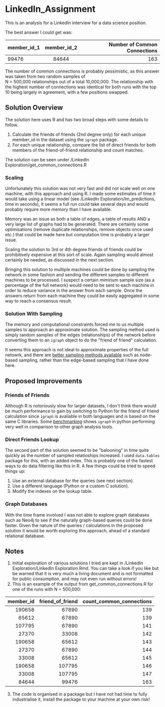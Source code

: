 # LinkedIn_Assignment
This is an analysis for a LinkedIn interview for a data science position. 

The best answer I could get was:

| member_id_1  | member_id_2  | Number of Common Connections  |
| -----------------|:-----------------:| --------------------------------------:|
| 99476             | 84644              | 163                                           |

The number of common connections is probably pessimistic, as this answer was taken from two random samples of  
N = 500,000  relationships out of a total 10,000,000. The relationship with the highest number of connections was identical for 
both runs with the top 10 being largely in agreement, with a few positions swapped.

## Solution Overview
The solution here uses R and has two broad steps with some details to follow. 

1. Calculate the friends of friends (2nd degree only) for each unique member_id in the dataset using the `igraph` package.
2. For each unique relationship, compare the list of direct friends for both members of the friend-of-friend relationship and count matches. 

The solution can be seen under /LinkedIn Exploration/get_common_connections.R

### Scaling
Unfortunately this solution was not very fast and did not scale well on one machine, with this approach and using R. I made 
some estimates of time it would take using a linear model (see /LinkedIn Exploration/lm_predictions, time in seconds), 
it seems a full run could take several days and would probably require more memory than I have available.

Memory was an issue as both a table of edges, a table of results AND a very large list of graphs had to be generated. There 
are certainly some optimisations (remove duplicate relationships, remove objects once used etc.) that could be made here
but computation time is probably a larger issue.

Scaling the solution to 3rd or 4th degree friends of friends could be prohibitively expensive at this sort of scale. Again sampling would 
almost certainly be needed, as discussed in the next section.

Bringing this solution to multiple machines could be done by sampling the network in some fashion and sending the different samples 
to different machines to be processed. I suspect a certain miminum sample size (as a percentage of the full network) would need to be sent to 
each machine in order to reduce variance in the answer from each sample. Once the answers return from each machine they could be easily 
aggregated in some way to reach a consensus result.

### Solution With Sampling 
The memory and computational constraints forced me to us multiple samples to approach an approximate solution. The sampling 
method used is simply random samples of the edges (relationships) of the network before converting them to an `igraph`
object to do the "friend of friend" calculation.

It seems this approach is not ideal to approximate properties of the full netowrk, and there are 
[better sampling methods available](https://cs.stanford.edu/~jure/pubs/sampling-kdd06.pdf) such as node-based sampling,
rather than the edge-based sampling that I have done here.

## Proposed Improvements

### Friends of Friends
Although R is notoriously slow for larger datasets, I don't think there would be much performance to gain by switching to 
Python for the friend of friend calculation since `igraph` is available in both languages and is based on the same C libraries.
Some [benchmarking](https://graph-tool.skewed.de/performance) shows `igraph` in python performing very well in comparison to other graph analysis tools.

### Direct Friends Lookup
The second part of the solution seemed to be "balooning" in time quite quickly as the number of sampled relatioships increased. I used 
`data.tables` package for this, with an added index. This is probably one of the fastest ways to do data filtering like this in R.
A few things could be tried to speed things up: 

1. Use an external database for the queries (see next section).
2. Use a different language (Python or a custom C solution). 
3. Modify the indexes on the lookup table.

### Graph Databases
With the time frame involved I was not able to explore graph databases such as Neo4j to see if the naturally graph-based queries 
could be done faster. Given the nature of the queries / calculations in the proposed solution it would be worth exploring this approach, ahead 
of a standard relational database.

## Notes

1. Initial exploration of various solutions I tried are kept in /LinkedIn Exploration/LinkedIn Exploration.Rmd. You can take a look if you like but be warned that 
it is very much a living document and is not formatted for public consumption, and may not even run without errors! 
2. This is an example of the output from get_common_connections.R for one of the runs with N = 500,000:

| member_id| friend_of_friend| count_common_connections|
|---------:|----------------:|------------------------:|
|    190658|            67890|                      139|
|     65612|            67890|                      139|
|    107795|            67890|                      141|
|     27370|            33008|                      142|
|    190658|            65612|                      143|
|     27370|            67890|                      144|
|     33008|            65612|                      145|
|    190658|           107795|                      146|
|     33008|           107795|                      147|
|     84644|            99476|                      163|

3. The code is organised in a package but I have not had time to fully industrialise it, install the package to your machine at your own risk!